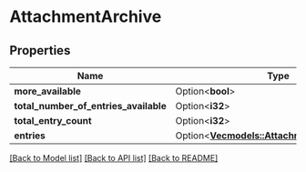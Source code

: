 # AttachmentArchive

## Properties

Name | Type | Description | Notes
------------ | ------------- | ------------- | -------------
**more_available** | Option<**bool**> |  | [optional]
**total_number_of_entries_available** | Option<**i32**> |  | [optional]
**total_entry_count** | Option<**i32**> |  | [optional]
**entries** | Option<[**Vec<models::AttachmentArchiveEntry>**](AttachmentArchiveEntry.md)> |  | [optional]

[[Back to Model list]](../README.md#documentation-for-models) [[Back to API list]](../README.md#documentation-for-api-endpoints) [[Back to README]](../README.md)


